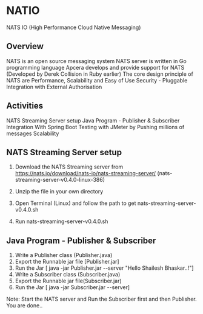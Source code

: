 # NATIO
NATS IO (High Performance Cloud Native Messaging)

Overview
------------------------------------------
NATS is an open source messaging system
NATS server is written in Go programming language
Apcera develops and provide support for NATS (Developed by Derek Collision in Ruby earlier)
The core design principle of NATS are Performance, Scalability and Easy of Use
Security - Pluggable Integration with External Authorisation

Activities
------------------------------------------
NATS Streaming Server setup
Java Program - Publisher & Subscriber
Integration With Spring Boot
Testing with JMeter by Pushing millions of messages
Scalability

NATS Streaming Server setup
-------------------------------------

1) Download the NATS Streaming server from https://nats.io/download/nats-io/nats-streaming-server/ (nats-streaming-server-v0.4.0-linux-386)

2) Unzip the file in your own directory

3) Open Terminal (Linux) and follow the path to get nats-streaming-server-v0.4.0.sh

4) Run nats-streaming-server-v0.4.0.sh 


Java Program - Publisher & Subscriber
-------------------------------------------------

1) Write a Publisher class (Publisher.java)
2) Export the Runnable jar file [Publisher.jar]
3) Run the Jar [ java -jar Publisher.jar --server "Hello Shailesh Bhaskar..!"]
4) Write a Subscriber class (Subscriber.java)
5) Export the Runnable jar file(Subscriber.jar)
6) Run the Jar [ java -jar Subscriber.jar --server]

Note: Start the NATS server and Run the Subscriber first and then Publisher. You are done..
